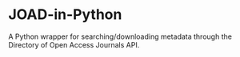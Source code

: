 # JOAD-in-Python
A Python wrapper for searching/downloading metadata through the Directory of Open Access Journals API.
